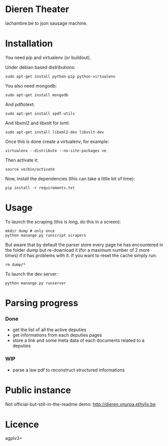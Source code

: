 # Dieren Theater

lachambre.be to json sausage machine.

# Installation

You need pip and virtualenv (or buildout).

Under debian based distributions:

    sudo apt-get install python-pip python-virtualenv

You also need mongodb:

    sudo apt-get install mongodb

And pdftotext:

    sudo apt-get install xpdf-utils

And libxml2 and libxslt for lxml:

    sudo apt-get install libxml2-dev libxslt-dev

Once this is done create a virtualenv, for example:

    virtualenv --distribute --no-site-packages ve

Then activate it:

    source ve/bin/activate

Now, install the dependencies (this can take a little bit of time):

    pip install -r requirements.txt

# Usage

To launch the scraping (this is *long*, do this in a screen):

    mkdir dump # only once
    python manange.py runscript scrapers

But aware that by default the parser store every page he has encountered in the
folder dump but re-download it (for a maximum number of 2 more times) if it has
problems with it. If you want to reset the cache simply run:

    rm dump/*

To launch the dev server:

    python manange.py runserver

# Parsing progress

### Done

- get the list of all the active deputies
- get informations from each deputies pages
- store a link and some meta data of each documents related to a deputies

### WIP

- parse a law pdf to reconstruct structured informations

# Public instance

Not official-but-still-in-the-readme demo: http://dieren.vnurpa.ethylix.be

# Licence

agplv3+
